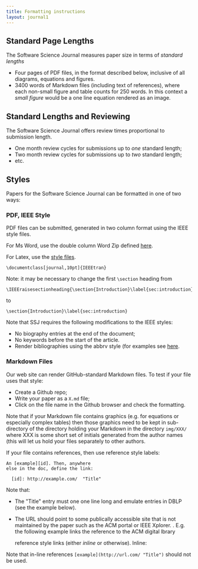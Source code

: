 ```yaml
---
title: Formatting instructions
layout: journal1
---
```


## Standard Page Lengths

The Software Science Journal measures paper size in terms of 
_standard lengths_

+ Four pages of PDF files, in the format described below, inclusive of all diagrams, equations and figures.
+ 3400 words of Markdown files (including text of references), where each non-small figure and table
  counts for 250 words. In this context a _small figure_ would be a one line equation rendered as an image.

## Standard Lengths and Reviewing

The Software Science Journal offers review times proportional to submission length.

+ One month review cycles for submissions up to _one_ standard length;
+ Two month review cycles for submissions up to _two_ standard length;
+ etc.


## Styles

Papers for the Software Science Journal can be formatted in one
of two ways:

### PDF, IEEE Style

PDF files can be submitted,
generated in  two column format using
the IEEE style files.

For Ms Word, use the double column Word Zip defined
[here](http://www.computer.org/portal/web/peerreviewjournals/author).

For Latex, use the
[style files](http://www.computer.org/portal/web/peerreviewjournals/author).

    \documentclass[journal,10pt]{IEEEtran}

Note: it may be necessary to change the first `\section` heading from

    \IEEEraisesectionheading{\section{Introduction}\label{sec:introduction}}

to

    \section{Introduction}\label{sec:introduction}

Note that SSJ requires the following modifications to the IEEE styles:

+ No biography entries at the end of the document;
+ No keywords before the start of the article.
+ Render bibliographies using the abbrv style (for examples see [here](https://verbosus.com/bibtex-style-examples.html).

### Markdown Files

Our web site can render GitHub-standard Markdown files. To test if your
file uses that style:

+ Create a Github repo;
+ Write your paper as a `X.md` file;
+ Click on the file name in the Github browser and check the formatting.

Note that if your Markdown file contains graphics
(e.g. for equations or especially complex tables)
then those graphics need to be kept in sub-directory
of the directory holding your Markdown in the
directory `img/XXX/` where XXX is some short set of
initials generated from the author names (this will
let us hold your files separately to other authors.

If your file contains references, then use reference style labels:

	An [example][id]. Then, anywhere
	else in the doc, define the link:
	
	  [id]: http://example.com/  "Title"

Note that:

+ The "Title" entry must one one line long and emulate entries in DBLP (see the example below).
+ The URL should point to some publically accessible site that is not maintained by the paper such as the ACM portal
  or IEEE Xplorer. . E.g. the following example links the reference to the ACM digital lbrary

    [men13a]: http://goo.gl/neqiPD "Tim Menzies: Beyond Data Mining. IEEE Software 30(3): 92 (2013)"
reference style links
(either _inline_ or otherwise).
Inline:

Note that in-line references `[example](http://url.com/ "Title")` should not be used. 	






